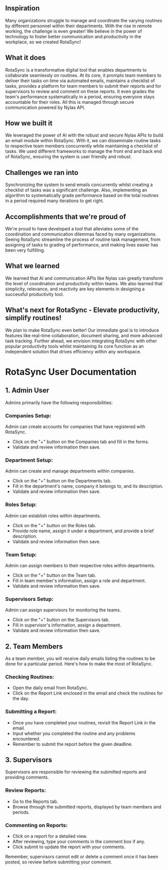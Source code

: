 ## Inspiration
Many organizations struggle to manage and coordinate the varying routines by different personnel within their departments. With the rise in remote working, the challenge is even greater! We believe in the power of technology to foster better communication and productivity in the workplace, so we created RotaSync!

## What it does
RotaSync is a transformative digital tool that enables departments to collaborate seamlessly on routines. At its core, it prompts team members to deliver their tasks on time via automated emails, maintains a checklist of tasks, provides a platform for team members to submit their reports and for supervisors to review and comment on these reports. It even grades the team's performance systematically in a period, ensuring everyone stays accountable for their roles. All this is managed through secure communication powered by Nylas API.

## How we built it
We leveraged the power of AI with the robust and secure Nylas APIs to build an email module within RotaSync. With it, we can disseminate routine tasks to respective team members concurrently while maintaining a checklist of tasks. We used different frameworks to manage the front end and back end of RotaSync, ensuring the system is user friendly and robust.

## Challenges we ran into
Synchronizing the system to send emails concurrently whilst creating a checklist of tasks was a significant challenge. Also, implementing an algorithm to systematically grade performance based on the total routines in a period required many iterations to get right.

## Accomplishments that we're proud of
We're proud to have developed a tool that alleviates some of the coordination and communication dilemmas faced by many organizations. Seeing RotaSync streamline the process of routine task management, from assigning of tasks to grading of performance, and making lives easier has been very fulfilling.

## What we learned
We learned that AI and communication APIs like Nylas can greatly transform the level of coordination and productivity within teams. We also learned that simplicity, relevance, and reactivity are key elements in designing a successful productivity tool.

## What's next for RotaSync - Elevate productivity, simplify routines!
We plan to make RotaSync even better! Our immediate goal is to introduce features like real-time collaboration, document sharing, and more advanced task tracking. Further ahead, we envision integrating RotaSync with other popular productivity tools whilst maintaining its core function as an independent solution that drives efficiency within any workspace.


# RotaSync User Documentation

## 1. Admin User

Admins primarily have the following responsibilities:

### Companies Setup:
Admin can create accounts for companies that have registered with RotaSync.

- Click on the "+" button on the Companies tab and fill in the forms.
- Validate and review information then save.

### Department Setup:
Admin can create and manage departments within companies.

- Click on the "+" button on the Departments tab.
- Fill in the department's name, company it belongs to, and its description.
- Validate and review information then save.

### Roles Setup:
Admin can establish roles within departments.

- Click on the "+" button on the Roles tab.
- Provide role name, assign it under a department, and provide a brief description.
- Validate and review information then save.

### Team Setup:
Admin can assign members to their respective roles within departments.

- Click on the "+" button on the Team tab. 
- Fill in team member's information, assign a role and department.
- Validate and review information then save.

### Supervisors Setup:
Admin can assign supervisors for monitoring the teams.

- Click on the "+" button on the Supervisors tab.
- Fill in supervisor's information, assign a department.
- Validate and review information then save.

## 2. Team Members

As a team member, you will receive daily emails listing the routines to be done for a particular period. Here's how to make the most of RotaSync.

### Checking Routines:
- Open the daily email from RotaSync.
- Click on the Report Link enclosed in the email and check the routines for the day.

### Submitting a Report:
- Once you have completed your routines, revisit the Report Link in the email.
- Input whether you completed the routine and any problems encountered.
- Remember to submit the report before the given deadline.

## 3. Supervisors

Supervisors are responsible for reviewing the submitted reports and providing comments.

### Review Reports:
- Go to the Reports tab.
- Browse through the submitted reports, displayed by team members and periods.

### Commenting on Reports:
- Click on a report for a detailed view.
- After reviewing, type your comments in the comment box if any.
- Click submit to update the report with your comments. 

Remember, supervisors cannot edit or delete a comment once it has been posted, so review before submitting your comment.

